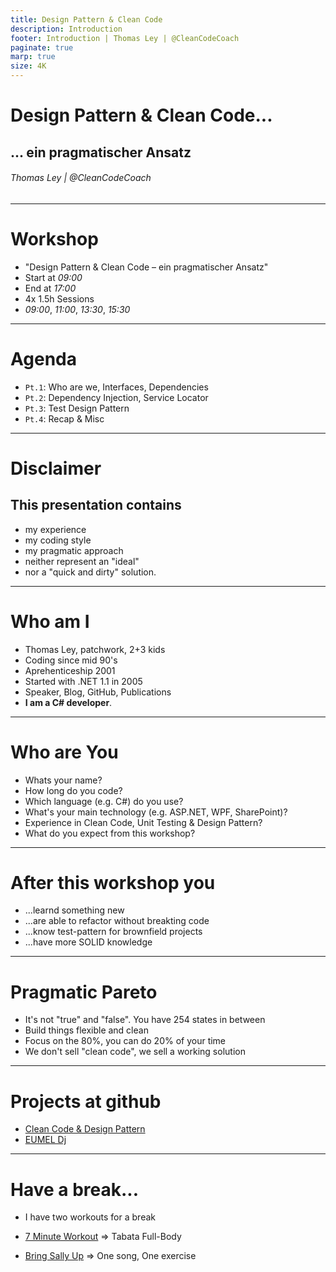 ```yaml
---
title: Design Pattern & Clean Code
description: Introduction
footer: Introduction | Thomas Ley | @CleanCodeCoach
paginate: true
marp: true
size: 4K
---
```


<!-- _footer: "" -->
<!-- _paginate: "" -->
# Design Pattern & Clean Code...

## ... ein pragmatischer Ansatz

###### Thomas Ley | @CleanCodeCoach
---

# Workshop

- "Design Pattern & Clean Code – ein pragmatischer Ansatz"
- Start at _09:00_
- End at _17:00_
- 4x 1.5h Sessions
- _09:00_, _11:00_, _13:30_, _15:30_

---
# Agenda

* `Pt.1`: Who are we, Interfaces, Dependencies
* `Pt.2`: Dependency Injection, Service Locator
* `Pt.3`: Test Design Pattern
* `Pt.4`: Recap & Misc

---
# Disclaimer

## This presentation contains

* my experience
* my coding style
* my pragmatic approach
* neither represent an "ideal"
* nor a "quick and dirty" solution.

---
# Who am I

* Thomas Ley, patchwork, 2+3 kids
* Coding since mid 90's
* Aprehenticeship 2001
* Started with .NET 1.1 in 2005
* Speaker, Blog, GitHub, Publications
* __I am a C# developer__.

---
# Who are You

- Whats your name?
- How long do you code?
- Which language (e.g. C#) do you use?
- What's your main technology (e.g. ASP.NET, WPF, SharePoint)?
- Experience in Clean Code, Unit Testing & Design Pattern?
- What do you expect from this workshop?

---
# After this workshop you

* ...learnd something new
* ...are able to refactor without breakting code
* ...know test-pattern for brownfield projects
* ...have more SOLID knowledge

---
# Pragmatic Pareto

* It's not "true" and "false". You have 254 states in between
* Build things flexible and clean
* Focus on the 80%, you can do 20% of your time
* We don't sell "clean code", we sell a working solution

--- 
# Projects at github

* [Clean Code & Design Pattern](https://github.com/CodeQualityCoach/DesignPatternCleanCode)
* [EUMEL Dj](https://github.com/EUMEL-Suite/EUMEL.Dj)


---
# Have a break...


- I have two workouts for a break

- [7 Minute Workout](https://www.youtube.com/watch?v=mmq5zZfmIws) => Tabata Full-Body

- [Bring Sally Up](https://www.youtube.com/watch?v=41N6bKO-NVI) => One song, One exercise
